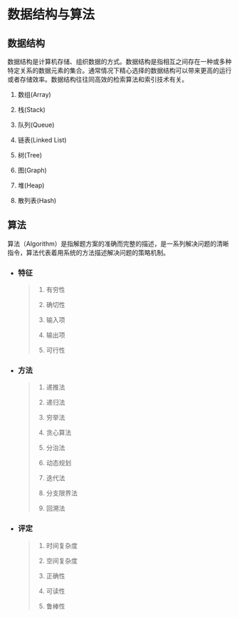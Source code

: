 # 数据结构与算法



## 数据结构

数据结构是计算机存储、组织数据的方式。数据结构是指相互之间存在一种或多种特定关系的数据元素的集合。通常情况下精心选择的数据结构可以带来更高的运行或者存储效率。数据结构往往同高效的检索算法和索引技术有关。

1. 数组(Array)

2. 栈(Stack)

3. 队列(Queue)

4. 链表(Linked List)

5. 树(Tree)

6. 图(Graph)

7. 堆(Heap)

8. 散列表(Hash)



## 算法

算法（Algorithm）是指解题方案的准确而完整的描述，是一系列解决问题的清晰指令，算法代表着用系统的方法描述解决问题的策略机制。

+ ### 特征

  > 1. 有穷性
  >
  > 2. 确切性
  >
  > 3. 输入项
  >
  > 4. 输出项
  >
  > 5. 可行性

  

+ ### 方法

  > 1. 递推法
  >
  > 2. 递归法
  >
  > 3. 穷举法
  >
  > 4. 贪心算法
  > 5. 分治法
  > 6. 动态规划
  > 7. 迭代法
  > 8. 分支限界法
  > 9. 回溯法

  

+ ### 评定

  > 1. 时间复杂度
  >
  > 2. 空间复杂度
  >
  > 3. 正确性
  >
  > 4. 可读性
  >
  > 5. 鲁棒性







